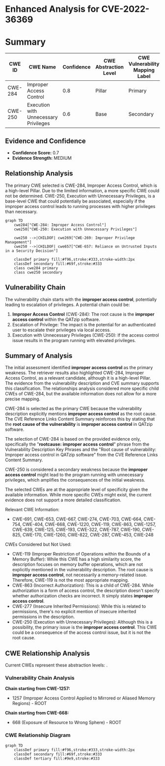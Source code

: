 # Enhanced Analysis for CVE-2022-36369

# Summary
| CWE ID | CWE Name | Confidence | CWE Abstraction Level | CWE Vulnerability Mapping Label | CWE-Vulnerability Mapping Notes |
|---|---|---|---|---|---|
| CWE-284 | Improper Access Control | 0.8 | Pillar | Primary | Discouraged |
| CWE-250 | Execution with Unnecessary Privileges | 0.6 | Base | Secondary | Allowed |

## Evidence and Confidence

*   **Confidence Score:** 0.7
*   **Evidence Strength:** MEDIUM

## Relationship Analysis
The primary CWE selected is CWE-284, Improper Access Control, which is a high-level Pillar. Due to the limited information, a more specific CWE could not be determined. CWE-250, Execution with Unnecessary Privileges, is a base-level CWE that could potentially be associated, especially if the improper access control leads to running processes with higher privileges than necessary.

```mermaid
graph TD
    cwe284["CWE-284: Improper Access Control"]
    cwe250["CWE-250: Execution with Unnecessary Privileges"]
    
    cwe250 -->|CHILDOF| cwe269["CWE-269: Improper Privilege Management"]
    cwe250 -->|CHILDOF| cwe657["CWE-657: Reliance on Untrusted Inputs in a Security Decision"]
    
    classDef primary fill:#f96,stroke:#333,stroke-width:2px
    classDef secondary fill:#69f,stroke:#333
    class cwe284 primary
    class cwe250 secondary
```

## Vulnerability Chain
The vulnerability chain starts with the **improper access control**, potentially leading to escalation of privileges. A potential chain could be:

1.  **Improper Access Control** (CWE-284): The root cause is the **improper access control** within the QATzip software.
2.  Escalation of Privilege: The impact is the potential for an authenticated user to escalate their privileges via local access.
3.  Execution with Unnecessary Privileges (CWE-250): If the access control issue results in the program running with elevated privileges.

## Summary of Analysis
The initial assessment identified **improper access control** as the primary weakness. The retriever results also highlighted CWE-284, Improper Access Control, as a relevant candidate, although it is a high-level Pillar. The evidence from the vulnerability description and CVE summary supports this classification. The relationships analysis considered more specific child CWEs of CWE-284, but the available information does not allow for a more precise mapping.

CWE-284 is selected as the primary CWE because the vulnerability description explicitly mentions **improper access control** as the root cause. The CVE Reference Links Content Summary reinforces this by stating that the **root cause of the vulnerability** is **improper access control** in QATzip software.

The selection of CWE-284 is based on the provided evidence only, specifically the "**rootcause:** **improper access control**" phrase from the Vulnerability Description Key Phrases and the "Root cause of vulnerability: Improper access control in QATzip software" from the CVE Reference Links Content Summary.

CWE-250 is considered a secondary weakness because the **improper access control** might lead to the program running with unnecessary privileges, which amplifies the consequences of the initial weakness.

The selected CWEs are at the appropriate level of specificity given the available information. While more specific CWEs might exist, the current evidence does not support a more detailed classification.

Relevant CWE Information:
*   CWE-691, CWE-653, CWE-667, CWE-274, CWE-703, CWE-664, CWE-754, CWE-404, CWE-668, CWE-1220, CWE-119, CWE-863, CWE-1257, CWE-639, CWE-125, CWE-193, CWE-322, CWE-787, CWE-190, CWE-825, CWE-170, CWE-1260, CWE-822, CWE-287, CWE-453, CWE-248

CWEs Considered but Not Used:

*   CWE-119 (Improper Restriction of Operations within the Bounds of a Memory Buffer): While this CWE has a high similarity score, the description focuses on memory buffer operations, which are not explicitly mentioned in the vulnerability description. The root cause is **improper access control**, not necessarily a memory-related issue. Therefore, CWE-119 is not the most appropriate mapping.
*   CWE-863 (Incorrect Authorization): This is a child of CWE-284. While authorization is a form of access control, the description doesn't specify whether authorization checks are incorrect. It simply states **improper access control**.
*   CWE-277 (Insecure Inherited Permissions): While this is related to permissions, there's no explicit mention of insecure inherited permissions in the description.
*   CWE-250 (Execution with Unnecessary Privileges): Although this is a possibility, the primary issue is the **improper access control**. This CWE could be a consequence of the access control issue, but it is not the root cause.


## CWE Relationship Analysis

Current CWEs represent these abstraction levels: .


### Vulnerability Chain Analysis

**Chain starting from CWE-1257:**
- 1257 (Improper Access Control Applied to Mirrored or Aliased Memory Regions) - ROOT


**Chain starting from CWE-668:**
- 668 (Exposure of Resource to Wrong Sphere) - ROOT



### CWE Relationship Diagram

```mermaid
graph TD
    classDef primary fill:#f96,stroke:#333,stroke-width:2px
    classDef secondary fill:#69f,stroke:#333
    classDef tertiary fill:#9e9,stroke:#333
```